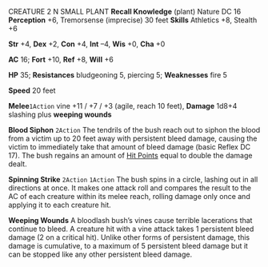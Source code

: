 
CREATURE 2
N SMALL PLANT
**Recall Knowledge** (plant) Nature DC 16
**Perception** +6, Tremorsense (imprecise) 30 feet
**Skills** Athletics +8, Stealth +6

**Str** +4, **Dex** +2, **Con** +4, **Int** –4, **Wis** +0, **Cha** +0

**AC** 16; **Fort** +10, **Ref** +8, **Will** +6

**HP** 35; **Resistances** bludgeoning 5, piercing 5; **Weaknesses** fire 5

**Speed** 20 feet

**Melee**`1Action` vine +11 / +7 / +3 (agile, reach 10 feet), **Damage** 1d8+4 slashing plus **weeping wounds**

**Blood Siphon** `2Action`  The tendrils of the bush reach out to siphon the blood from a victim up to 20 feet away with persistent bleed damage, causing the victim to immediately take that amount of bleed damage (basic Reflex DC 17). The bush regains an amount of [Hit Points](https://pf2easy.com/index.php?id=4152&name=bloodlash_bush#!) equal to double the damage dealt.

**Spinning Strike** `2Action` `1Action` The bush spins in a circle, lashing out in all directions at once. It makes one attack roll and compares the result to the AC of each creature within its melee reach, rolling damage only once and applying it to each creature hit.

**Weeping Wounds** A bloodlash bush’s vines cause terrible lacerations that continue to bleed. A creature hit with a vine attack takes 1 persistent bleed damage (2 on a critical hit). Unlike other forms of persistent damage, this damage is cumulative, to a maximum of 5 persistent bleed damage but it can be stopped like any other persistent bleed damage.